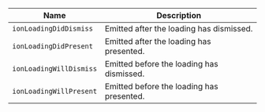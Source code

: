 
| Name | Description |
| --- | --- |
| `ionLoadingDidDismiss` | Emitted after the loading has dismissed. |
| `ionLoadingDidPresent` | Emitted after the loading has presented. |
| `ionLoadingWillDismiss` | Emitted before the loading has dismissed. |
| `ionLoadingWillPresent` | Emitted before the loading has presented. |

